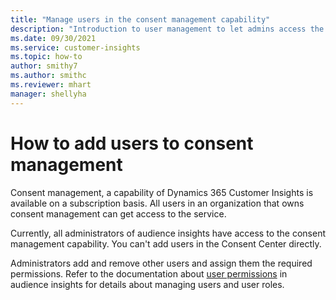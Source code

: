 ```yaml
---
title: "Manage users in the consent management capability"
description: "Introduction to user management to let admins access the consent center."
ms.date: 09/30/2021
ms.service: customer-insights
ms.topic: how-to
author: smithy7
ms.author: smithc
ms.reviewer: mhart
manager: shellyha
---
```


# How to add users to consent management

Consent management, a capability of Dynamics 365 Customer Insights is available on a subscription basis. All users in an organization that owns consent management can get access to the service. 

Currently, all administrators of audience insights have access to the consent management capability. You can't add users in the Consent Center directly.

Administrators add and remove other users and assign them the required permissions. Refer to the documentation about [user permissions](../audience-insights/permissions.md) in audience insights for details about managing users and user roles.